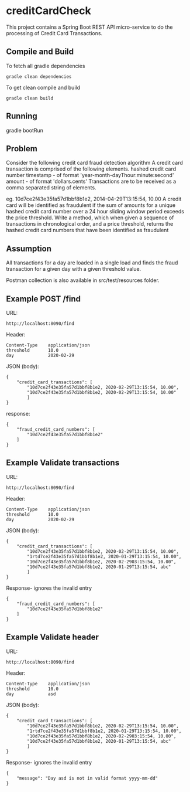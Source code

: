 # creditCardCheck

This project contains a Spring Boot REST API micro-service to do the processing of Credit Card Transactions.

Compile and Build
------------------

To fetch all gradle dependencies

```
gradle clean dependencies 
```

To get clean compile and build
```
gradle clean build
```

Running
-------

gradle bootRun

Problem
-------
Consider the following credit card fraud detection algorithm
A credit card transaction is comprised of the following elements.
hashed credit card number
timestamp - of format 'year-month-dayThour:minute:second'
amount - of format 'dollars.cents'
Transactions are to be received as a comma separated string of elements.

eg. 10d7ce2f43e35fa57d1bbf8b1e2, 2014-04-29T13:15:54, 10.00
A credit card will be identified as fraudulent if the sum of amounts for a unique hashed credit card number
over a 24 hour sliding window period exceeds the price threshold.
Write a method, which when given a sequence of transactions in chronological order, and a price threshold,
returns the hashed credit card numbers that have been identified as fraudulent

Assumption
-----------
All transactions for a day are loaded in a single load and finds the fraud transaction for a given day with a given threshold value.

Postman collection is also available in src/test/resources folder.

## Example POST /find 

URL:
```
http://localhost:8090/find
```

Header:
```
Content-Type    application/json
threshold       10.0
day             2020-02-29
```

JSON (body):
```
{
	"credit_card_transactions": [
		"10d7ce2f43e35fa57d1bbf8b1e2, 2020-02-29T13:15:54, 10.00", 
		"10d7ce2f43e35fa57d1bbf8b1e2, 2020-02-29T13:15:54, 10.00"
		]
}
```

response:
```
{
    "fraud_credit_card_numbers": [
        "10d7ce2f43e35fa57d1bbf8b1e2"
    ]
}
```

## Example Validate transactions
URL:
```
http://localhost:8090/find
```

Header:
```
Content-Type    application/json
threshold       10.0
day             2020-02-29
```

JSON (body):
```
{
	"credit_card_transactions": [
		"10d7ce2f43e35fa57d1bbf8b1e2, 2020-02-29T13:15:54, 10.00", 
		"1rtd7ce2f43e35fa57d1bbf8b1e2, 2020-01-29T13:15:54, 10.00",
		"10d7ce2f43e35fa57d1bbf8b1e2, 2020-02-2903:15:54, 10.00", 
		"10d7ce2f43e35fa57d1bbf8b1e2, 2020-01-29T13:15:54, abc" 
		]
}
```

Response- ignores the invalid entry

```
{
    "fraud_credit_card_numbers": [
        "10d7ce2f43e35fa57d1bbf8b1e2"
    ]
}
```

## Example Validate header
URL:
```
http://localhost:8090/find
```

Header:
```
Content-Type    application/json
threshold       10.0
day             asd
```

JSON (body):
```
{
	"credit_card_transactions": [
		"10d7ce2f43e35fa57d1bbf8b1e2, 2020-02-29T13:15:54, 10.00", 
		"1rtd7ce2f43e35fa57d1bbf8b1e2, 2020-01-29T13:15:54, 10.00",
		"10d7ce2f43e35fa57d1bbf8b1e2, 2020-02-2903:15:54, 10.00", 
		"10d7ce2f43e35fa57d1bbf8b1e2, 2020-01-29T13:15:54, abc" 
		]
}
```

Response- ignores the invalid entry

```
{
    "message": "Day asd is not in valid format yyyy-mm-dd"
}
```